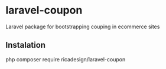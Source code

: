 # laravel-coupon
Laravel package for bootstrapping couping in ecommerce sites
## Instalation
php composer require ricadesign/laravel-coupon
